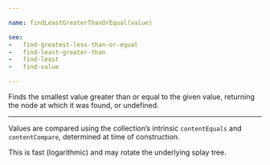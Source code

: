```yaml
---

name: findLeastGreaterThanOrEqual(value)

see:
-   find-greatest-less-than-or-equal
-   find-least-greater-than
-   find-least
-   find-value

---
```


Finds the smallest value greater than or equal to the given value,
returning the node at which it was found, or undefined.

---

Values are compared using the collection’s intrinsic `contentEquals` and
`contentCompare`, determined at time of construction.

This is fast (logarithmic) and may rotate the underlying splay tree.

